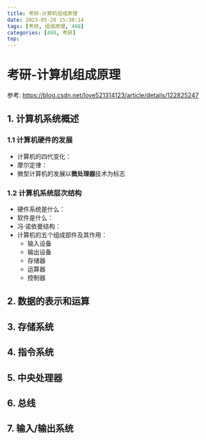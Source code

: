 ```yaml
---
title: 考研-计算机组成原理
date: 2023-05-28 15:38:14
tags: [考研, 组成原理, 408]
categories: [408, 考研]
top: 
---
```


# 考研-计算机组成原理

参考: https://blog.csdn.net/love521314123/article/details/122825247

## 1. 计算机系统概述

### 1.1 计算机硬件的发展

- 计算机的四代变化：
- 摩尔定律：
- 微型计算机的发展以**微处理器**技术为标志

### 1.2 计算机系统层次结构

- 硬件系统是什么：
- 软件是什么：
- 冯·诺依曼结构：
- 计算机的五个组成部件及其作用：
  - 输入设备
  - 输出设备
  - 存储器
  - 运算器
  - 控制器

## 2. 数据的表示和运算

## 3. 存储系统

## 4. 指令系统

## 5. 中央处理器

## 6. 总线

## 7. 输入/输出系统
